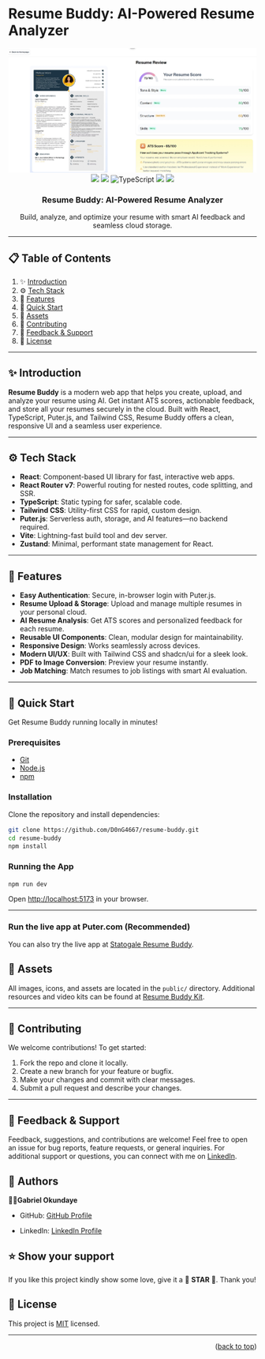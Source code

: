 # Resume Buddy: AI-Powered Resume Analyzer

<div align="center">
  <img src="public/images/Statogale-Resume-Buddy-Review.jpeg" alt="Resume Buddy Banner" width="600">
  <br />
  <div>
    <img src="https://img.shields.io/badge/React-4c84f3?style=for-the-badge&logo=react&logoColor=white">
    <img src="https://img.shields.io/badge/-Tailwind-38B2AC?style=for-the-badge&logo=tailwind-css&logoColor=white" />
    <img src="https://img.shields.io/badge/-TypeScript-black?style=for-the-badge&logoColor=white&logo=typescript&color=3178C6" alt="TypeScript" />
    <img src="https://img.shields.io/badge/Puter.js-181758?style=for-the-badge&logoColor=white">
    <img src="https://img.shields.io/badge/Vite-646CFF?style=for-the-badge&logo=vite&logoColor=white">
  </div>
  <h3 align="center">Resume Buddy: AI-Powered Resume Analyzer</h3>
  <div align="center">
    Build, analyze, and optimize your resume with smart AI feedback and seamless cloud storage.
  </div>
</div>

---

## 📋 Table of Contents

1. ✨ [Introduction](#introduction)
2. ⚙️ [Tech Stack](#tech-stack)
3. 🔋 [Features](#features)
4. 🤸 [Quick Start](#quick-start)
5. 🔗 [Assets](#assets)
6. 👥 [Contributing](#contributing)
7. 💬 [Feedback & Support](#feedback)
8. 📝 [License](#license)

---

## ✨ Introduction

**Resume Buddy** is a modern web app that helps you create, upload, and analyze your resume using AI. Get instant ATS scores, actionable feedback, and store all your resumes securely in the cloud. Built with React, TypeScript, Puter.js, and Tailwind CSS, Resume Buddy offers a clean, responsive UI and a seamless user experience.

---

## ⚙️ Tech Stack

- **React**: Component-based UI library for fast, interactive web apps.
- **React Router v7**: Powerful routing for nested routes, code splitting, and SSR.
- **TypeScript**: Static typing for safer, scalable code.
- **Tailwind CSS**: Utility-first CSS for rapid, custom design.
- **Puter.js**: Serverless auth, storage, and AI features—no backend required.
- **Vite**: Lightning-fast build tool and dev server.
- **Zustand**: Minimal, performant state management for React.

---

## 🔋 Features

- **Easy Authentication**: Secure, in-browser login with Puter.js.
- **Resume Upload & Storage**: Upload and manage multiple resumes in your personal cloud.
- **AI Resume Analysis**: Get ATS scores and personalized feedback for each resume.
- **Reusable UI Components**: Clean, modular design for maintainability.
- **Responsive Design**: Works seamlessly across devices.
- **Modern UI/UX**: Built with Tailwind CSS and shadcn/ui for a sleek look.
- **PDF to Image Conversion**: Preview your resume instantly.
- **Job Matching**: Match resumes to job listings with smart AI evaluation.

---

## 🤸 Quick Start

Get Resume Buddy running locally in minutes!

### Prerequisites

- [Git](https://git-scm.com/)
- [Node.js](https://nodejs.org/en)
- [npm](https://www.npmjs.com/)

### Installation

Clone the repository and install dependencies:

```bash
git clone https://github.com/D0nG4667/resume-buddy.git
cd resume-buddy
npm install
```

### Running the App

```bash
npm run dev
```

Open [http://localhost:5173](http://localhost:5173) in your browser.

---

### Run the live app at Puter.com (Recommended)
You can also try the live app at [Statogale Resume Buddy](https://puter.com/app/statogale-resume-buddy).

## 🔗 Assets

All images, icons, and assets are located in the `public/` directory. Additional resources and video kits can be found at [Resume Buddy Kit](https://jsm.dev/resumind-kit).

---

## 👥 Contributing

We welcome contributions! To get started:

1. Fork the repo and clone it locally.
2. Create a new branch for your feature or bugfix.
3. Make your changes and commit with clear messages.
4. Submit a pull request and describe your changes.

---

## 💬 Feedback & Support
Feedback, suggestions, and contributions are welcome! Feel free to open an issue for bug reports, feature requests, or general inquiries. For additional support or questions, you can connect with me on [LinkedIn](https://www.linkedin.com/in/dr-gabriel-okundaye).

## 👥 Authors <a name="authors"></a>

🕺🏻**Gabriel Okundaye**

- GitHub: [GitHub Profile](https://github.com/D0nG4667)

- LinkedIn: [LinkedIn Profile](https://www.linkedin.com/in/dr-gabriel-okundaye)


## ⭐️ Show your support <a name="support"></a>

If you like this project kindly show some love, give it a 🌟 **STAR** 🌟. Thank you!


## 📝 License

This project is [MIT](LICENSE) licensed.

---

<p align="right">(<a href="#table">back to top</a>)</p>
